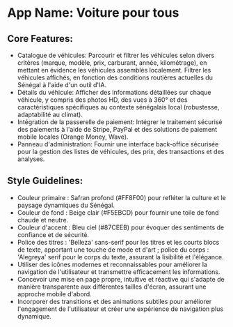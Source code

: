 # **App Name**: Voiture pour tous

## Core Features:

- Catalogue de véhicules: Parcourir et filtrer les véhicules selon divers critères (marque, modèle, prix, carburant, année, kilométrage), en mettant en évidence les véhicules assemblés localement. Filtrer les véhicules affichés, en fonction des conditions routières actuelles du Sénégal à l'aide d'un outil d'IA.
- Détails du véhicule: Afficher des informations détaillées sur chaque véhicule, y compris des photos HD, des vues à 360° et des caractéristiques spécifiques au contexte sénégalais local (robustesse, adaptabilité au climat).
- Intégration de la passerelle de paiement: Intégrer le traitement sécurisé des paiements à l'aide de Stripe, PayPal et des solutions de paiement mobile locales (Orange Money, Wave).
- Panneau d'administration: Fournir une interface back-office sécurisée pour la gestion des listes de véhicules, des prix, des transactions et des analyses.

## Style Guidelines:

- Couleur primaire : Safran profond (#FF8F00) pour refléter la culture et le paysage dynamiques du Sénégal.
- Couleur de fond : Beige clair (#F5EBCD) pour fournir une toile de fond chaude et neutre.
- Couleur d'accent : Bleu ciel (#87CEEB) pour évoquer des sentiments de confiance et de sécurité.
- Police des titres : 'Belleza' sans-serif pour les titres et les courts blocs de texte, apportant une touche de mode et d'art ; police du corps : 'Alegreya' serif pour le corps du texte, assurant la lisibilité et l'élégance.
- Utiliser des icônes modernes et reconnaissables pour améliorer la navigation de l'utilisateur et transmettre efficacement les informations.
- Concevoir une mise en page propre, intuitive et réactive qui s'adapte de manière transparente aux différentes tailles d'écran, assurant une approche mobile d'abord.
- Incorporer des transitions et des animations subtiles pour améliorer l'engagement de l'utilisateur et créer une expérience de navigation plus dynamique.